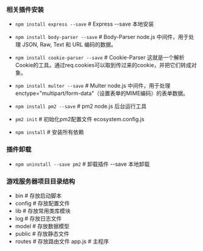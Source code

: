 ### 相关插件安装
- `npm install express --save`        # Express --save 本地安装
- `npm install body-parser --save`    # Body-Parser node.js 中间件，用于处理 JSON, Raw, Text 和 URL 编码的数据。
- `npm install cookie-parser --save`  # Cookie-Parser 这就是一个解析Cookie的工具。通过req.cookies可以取到传过来的cookie，并把它们转成对象。
- `npm install multer --save`         # Multer node.js 中间件，用于处理 enctype="multipart/form-data"（设置表单的MIME编码）的表单数据。

- `npm install pm2 --save`            # pm2 node.js 后台运行工具
- `pm2 init`                          # 初始化pm2配置文件 ecosystem.config.js

- `npm install`                       # 安装所有依赖

### 插件卸载
- `npm uninstall --save pm2`          # 卸载插件 --save 本地卸载

### 游戏服务器项目目录结构
- bin                               # 存放启动脚本
- config                            # 存放配置文件
- lib                               # 存放常用类库模块
- log                               # 存放日志文件
- model                             # 存放数据模型
- public                            # 存放静态文件
- routes                            # 存放路由文件
app.js                              # 主程序